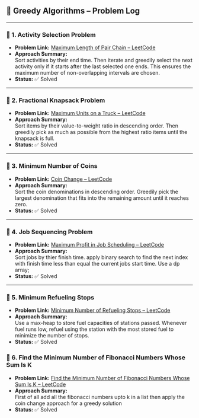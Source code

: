 ## 🚀 Greedy Algorithms – Problem Log

---

### 🔹 1. Activity Selection Problem

- **Problem Link:** [Maximum Length of Pair Chain – LeetCode](https://leetcode.com/problems/maximum-length-of-pair-chain/)
- **Approach Summary:**  
  Sort activities by their end time. Then iterate and greedily select the next activity only if it starts after the last selected one ends. This ensures the maximum number of non-overlapping intervals are chosen.
- **Status:** ✅ Solved

---

### 🔹 2. Fractional Knapsack Problem

- **Problem Link:** [Maximum Units on a Truck – LeetCode](https://leetcode.com/problems/maximum-units-on-a-truck/)
- **Approach Summary:**  
  Sort items by their value-to-weight ratio in descending order. Then greedily pick as much as possible from the highest ratio items until the knapsack is full.
- **Status:** ✅ Solved

---

### 🔹 3. Minimum Number of Coins

- **Problem Link:** [Coin Change – LeetCode](https://leetcode.com/problems/coin-change/)
- **Approach Summary:**  
  Sort the coin denominations in descending order. Greedily pick the largest denomination that fits into the remaining amount until it reaches zero.
- **Status:** ✅ Solved

---

### 🔹 4. Job Sequencing Problem

- **Problem Link:** [Maximum Profit in Job Scheduling – LeetCode](https://leetcode.com/problems/maximum-profit-in-job-scheduling/)
- **Approach Summary:**  
  Sort jobs by thier finish time. apply binary search to find the next index with finish time less than equal the current jobs start time.
  Use a dp array;
- **Status:** ✅ Solved

---

### 🔹 5. Minimum Refueling Stops

- **Problem Link:** [Minimum Number of Refueling Stops – LeetCode](https://leetcode.com/problems/minimum-number-of-refueling-stops/)
- **Approach Summary:**  
  Use a max-heap to store fuel capacities of stations passed. Whenever fuel runs low, refuel using the station with the most stored fuel to minimize the number of stops.
- **Status:** ✅ Solved

### 🔹 6. Find the Minimum Number of Fibonacci Numbers Whose Sum Is K

- **Problem Link:** [Find the Minimum Number of Fibonacci Numbers Whose Sum Is K – LeetCode](https://leetcode.com/problems/find-the-minimum-number-of-fibonacci-numbers-whose-sum-is-k/description/)
- **Approach Summary:**  
  First of all add all the fibonacci numbers upto k in a list then apply the coin change approach for a greedy solution
- **Status:** ✅ Solved